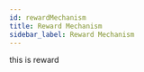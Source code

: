 ```yaml
---
id: rewardMechanism
title: Reward Mechanism
sidebar_label: Reward Mechanism
---
```



this is reward